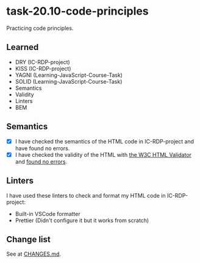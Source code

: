 # task-20.10-code-principles
Practicing code principles.

## Learned
 - DRY (IC-RDP-project)
 - KISS (IC-RDP-project)
 - YAGNI (Learning-JavaScript-Course-Task)
 - SOLID (Learning-JavaScript-Course-Task)
 - Semantics
 - Validity
 - Linters
 - BEM

## Semantics
 - [x] I have checked the semantics of the HTML code in IC-RDP-project and have found no errors.
 - [x] I have checked the validity of the HTML with [the W3C HTML Validator](https://validator.w3.org) and [found no errors](https://validator.w3.org/nu/?doc=https%3A%2F%2Fivan-developer-01.github.io%2Ftask-20.10-code-principles%2FIC-RDP-project.optimized%2Findex.html&showsource=yes).

## Linters
I have used these linters to check and format my HTML code in IC-RDP-project:
 - Built-in VSCode formatter
 - Prettier (Didn't configure it but it works from scratch)

## Change list
See at [CHANGES.md](CHANGES.md).
